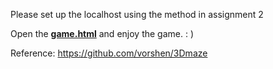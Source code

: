 Please set up the localhost using the method in assignment 2

Open the **<u>game.html</u>** and enjoy the game.   : )

Reference:
https://github.com/vorshen/3Dmaze
